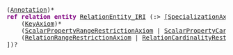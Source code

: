 <pre class="highlight highlight-html">
(<a href="#Annotation-Syntax">Annotation</a>)*
<span style="font-weight:bold;color:purple">ref relation entity</span> <a href="#RelationEntity-Syntax">RelationEntity_IRI</a> (:> <a href="#SpecializationAxiom-Syntax">[SpecializationAxiom]</a> (, <a href="#SpecializationAxiom-Syntax">[SpecializationAxiom]</a>)*)? ([
	(<a href="#KeyAxiom-Syntax">KeyAxiom</a>)*
	(<a href="#ScalarPropertyRangeRestrictionAxiom-Syntax">ScalarPropertyRangeRestrictionAxiom</a> | <a href="#ScalarPropertyCardinalityRestrictionAxiom-Syntax">ScalarPropertyCardinalityRestrictionAxiom</a> | <a href="#ScalarPropertyValueRestrictionAxiom-Syntax">ScalarPropertyValueRestrictionAxiom</a> | <a href="#StructuredPropertyRangeRestrictionAxiom-Syntax">StructuredPropertyRangeRestrictionAxiom</a> | <a href="#StructuredPropertyCardinalityRestrictionAxiom-Syntax">StructuredPropertyCardinalityRestrictionAxiom</a> | <a href="#StructuredPropertyValueRestrictionAxiom-Syntax">StructuredPropertyValueRestrictionAxiom</a>)*
	(<a href="#RelationRangeRestrictionAxiom-Syntax">RelationRangeRestrictionAxiom</a> | <a href="#RelationCardinalityRestrictionAxiom-Syntax">RelationCardinalityRestrictionAxiom</a> | <a href="#RelationTargetRestrictionAxiom-Syntax">RelationTargetRestrictionAxiom</a>)*
])?
</pre>
